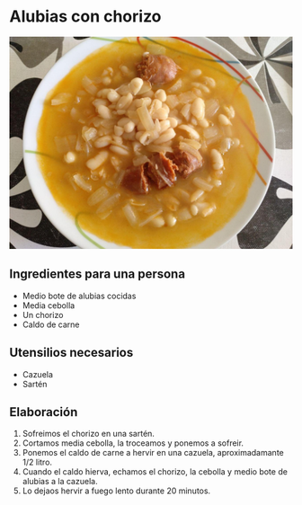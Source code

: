 # Alubias con chorizo

![](images/alubias-chorizo-full.jpg)

## Ingredientes para una persona

* Medio bote de alubias cocidas
* Media cebolla
* Un chorizo
* Caldo de carne

## Utensilios necesarios

* Cazuela
* Sartén

## Elaboración

1. Sofreimos el chorizo en una sartén.
1. Cortamos media cebolla, la troceamos y ponemos a sofreir.
1. Ponemos el caldo de carne a hervir en una cazuela, aproximadamante 1/2 litro.
1. Cuando el caldo hierva, echamos el chorizo, la cebolla y medio bote de alubias a la cazuela.
1. Lo dejaos hervir a fuego lento durante 20 minutos.